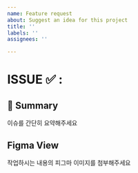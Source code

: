```yaml
---
name: Feature request
about: Suggest an idea for this project
title: ''
labels: ''
assignees: ''

---
```


# ISSUE ✅ :

## 📖 Summary
이슈를 간단히 요약해주세요

## Figma View
작업하시는 내용의 피그마 이미지를 첨부해주세요
